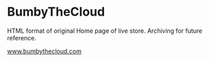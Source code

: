 # BumbyTheCloud
HTML format of original Home page of live store. Archiving for future reference.

www.bumbythecloud.com
